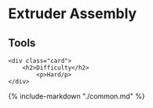 # Extruder Assembly


<div class="grid">
    <div class="card">
        <h2>Tools</h2>
            <ul>
                <!--<li>M3 Driver</li>
                <li>M5 Driver</li>
                <li>Phillips Driver</li> <!-- pg 3, M3x8 BHPS to hold the back acrylic in place. -->
            </ul>
    </div>

    <div class="card">
        <h2>Difficulty</h2>
            <p>Hard/p>
    </div>
</div>

{%
   include-markdown "./common.md"
%}

<script>
  queueRenderPage(12);
</script>